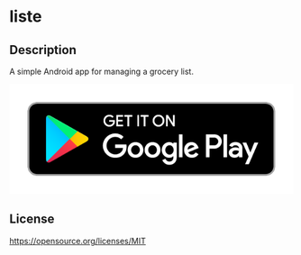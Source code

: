 liste
=====

## Description
A simple Android app for managing a grocery list.

[![Get it on Google Play](google-play-badge.png)](https://play.google.com/store/apps/details?id=com.athebapps.android.list)


## License
https://opensource.org/licenses/MIT
